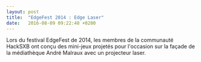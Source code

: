 ```yaml
---
layout: post
title:  "EdgeFest 2014 : Edge Laser"
date:   2016-08-09 09:22:48 +0200
---
```

Lors du festival EdgeFest de 2014, les membres de la communauté HackSXB ont conçu des mini-jeux projetés pour l'occasion sur la façade de la médiathèque André Malraux avec un projecteur laser.